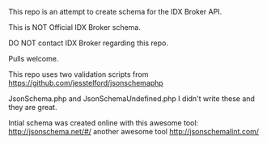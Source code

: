 This repo is an attempt to create schema for the IDX Broker API.

This is NOT Official IDX Broker schema.

DO NOT contact IDX Broker regarding this repo.

Pulls welcome.

This repo uses two validation scripts from https://github.com/jesstelford/jsonschemaphp

JsonSchema.php and JsonSchemaUndefined.php I didn't write these and they are great.

Intial schema was created online with this awesome tool: http://jsonschema.net/#/ another awesome tool http://jsonschemalint.com/



